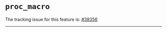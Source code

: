 # `proc_macro`

The tracking issue for this feature is: [#38356]

[#38356]: https://github.com/rust-lang/rust/issues/38356

------------------------



